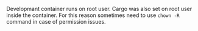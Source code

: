 Developmant container runs on root user. Cargo was also set on root user inside the container.
For this reason sometimes need to use `chown -R ` command in case of permission issues.